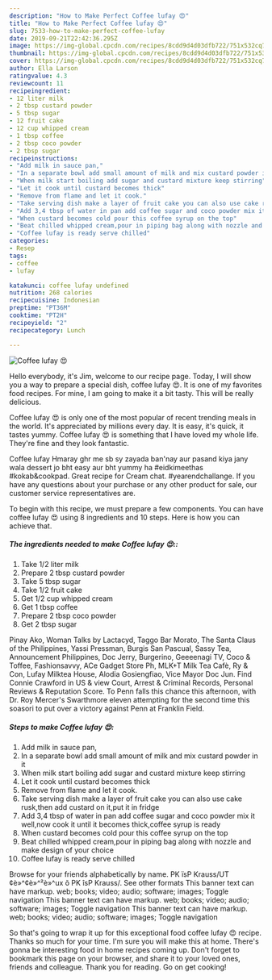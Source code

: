 ```yaml
---
description: "How to Make Perfect Coffee lufay 😍"
title: "How to Make Perfect Coffee lufay 😍"
slug: 7533-how-to-make-perfect-coffee-lufay
date: 2019-09-21T22:42:36.295Z
image: https://img-global.cpcdn.com/recipes/8cdd9d4d03dfb722/751x532cq70/coffee-lufay-😍-recipe-main-photo.jpg
thumbnail: https://img-global.cpcdn.com/recipes/8cdd9d4d03dfb722/751x532cq70/coffee-lufay-😍-recipe-main-photo.jpg
cover: https://img-global.cpcdn.com/recipes/8cdd9d4d03dfb722/751x532cq70/coffee-lufay-😍-recipe-main-photo.jpg
author: Ella Larson
ratingvalue: 4.3
reviewcount: 11
recipeingredient:
- 12 liter milk
- 2 tbsp custard powder
- 5 tbsp sugar
- 12 fruit cake
- 12 cup whipped cream
- 1 tbsp coffee
- 2 tbsp coco powder
- 2 tbsp sugar
recipeinstructions:
- "Add milk in sauce pan,"
- "In a separate bowl add small amount of milk and mix custard powder in it"
- "When milk start boiling add sugar and custard mixture keep stirring"
- "Let it cook until custard becomes thick"
- "Remove from flame and let it cook."
- "Take serving dish make a layer of fruit cake you can also use cake rusk,then add custard on it,put it in fridge"
- "Add 3,4 tbsp of water in pan add coffee sugar and coco powder mix it well,now cook it until it becomes thick,coffee syrup is ready"
- "When custard becomes cold pour this coffee syrup on the top"
- "Beat chilled whipped cream,pour in piping bag along with nozzle and make design of your choice"
- "Coffee lufay is ready serve chilled"
categories:
- Resep
tags:
- coffee
- lufay

katakunci: coffee lufay undefined
nutrition: 268 calories
recipecuisine: Indonesian
preptime: "PT36M"
cooktime: "PT2H"
recipeyield: "2"
recipecategory: Lunch

---
```



![Coffee lufay 😍](https://img-global.cpcdn.com/recipes/8cdd9d4d03dfb722/751x532cq70/coffee-lufay-😍-recipe-main-photo.jpg)

Hello everybody, it's Jim, welcome to our recipe page. Today, I will show you a way to prepare a special dish, coffee lufay 😍. It is one of my favorites food recipes. For mine, I am going to make it a bit tasty. This will be really delicious.

Coffee lufay 😍 is only one of the most popular of recent trending meals in the world. It's appreciated by millions every day. It is easy, it's quick, it tastes yummy. Coffee lufay 😍 is something that I have loved my whole life. They're fine and they look fantastic.

Coffee lufay Hmaray ghr me sb sy zayada ban&#39;nay aur pasand kiya jany wala dessert jo bht easy aur bht yummy ha #eidkimeethas #kokab&amp;cookpad. Great recipe for Cream chat. #yearendchallange. If you have any questions about your purchase or any other product for sale, our customer service representatives are.


To begin with this recipe, we must prepare a few components. You can have coffee lufay 😍 using 8 ingredients and 10 steps. Here is how you can achieve that.

##### The ingredients needed to make Coffee lufay 😍::

1. Take 1/2 liter milk
1. Prepare 2 tbsp custard powder
1. Take 5 tbsp sugar
1. Take 1/2 fruit cake
1. Get 1/2 cup whipped cream
1. Get 1 tbsp coffee
1. Prepare 2 tbsp coco powder
1. Get 2 tbsp sugar


Pinay Ako, Woman Talks by Lactacyd, Taggo Bar Morato, The Santa Claus of the Philippines, Yassi Pressman, Burgis San Pascual, Sassy Tea, Announcement Philippines, Doc Jerry, Burgerino, Geeeenagi TV, Coco &amp; Toffee, Fashionsavvy, ACe Gadget Store Ph, MLK+T Milk Tea Cafè, Ry &amp; Con, Lufay Milktea House, Alodia Gosiengfiao, Vice Mayor Doc Jun. Find Connie Crawford in US &amp; view Court, Arrest &amp; Criminal Records, Personal Reviews &amp; Reputation Score. To Penn falls this chance this afternoon, with Dr. Roy Mercer&#39;s Swarthmore eleven attempting for the second time this soasori to put over a victory against Penn at Franklin Field. 

##### Steps to make Coffee lufay 😍:

1. Add milk in sauce pan,
1. In a separate bowl add small amount of milk and mix custard powder in it
1. When milk start boiling add sugar and custard mixture keep stirring
1. Let it cook until custard becomes thick
1. Remove from flame and let it cook.
1. Take serving dish make a layer of fruit cake you can also use cake rusk,then add custard on it,put it in fridge
1. Add 3,4 tbsp of water in pan add coffee sugar and coco powder mix it well,now cook it until it becomes thick,coffee syrup is ready
1. When custard becomes cold pour this coffee syrup on the top
1. Beat chilled whipped cream,pour in piping bag along with nozzle and make design of your choice
1. Coffee lufay is ready serve chilled


Browse for your friends alphabetically by name. PK ïs­P Krauss/UT ¢è»^¢è»^²è»^ux õ PK îs­P Krauss/. See other formats This banner text can have markup. web; books; video; audio; software; images; Toggle navigation This banner text can have markup. web; books; video; audio; software; images; Toggle navigation This banner text can have markup. web; books; video; audio; software; images; Toggle navigation 

So that's going to wrap it up for this exceptional food coffee lufay 😍 recipe. Thanks so much for your time. I'm sure you will make this at home. There's gonna be interesting food in home recipes coming up. Don't forget to bookmark this page on your browser, and share it to your loved ones, friends and colleague. Thank you for reading. Go on get cooking!
